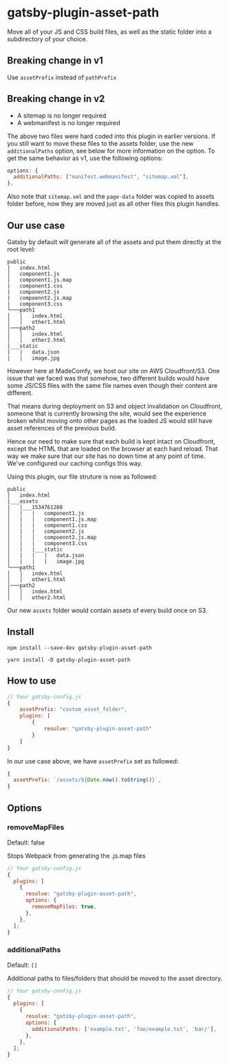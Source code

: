 # gatsby-plugin-asset-path

Move all of your JS and CSS build files, as well as the static folder into a subdirectory of your choice.

## Breaking change in v1

Use `assetPrefix` instead of `pathPrefix`

## Breaking change in v2

- A sitemap is no longer required
- A webmanifest is no longer required

The above two files were hard coded into this plugin in earlier versions. If you still want to move these files to the assets folder, use the new `additionalPaths` option, see below for more information on the option. To get the same behavior as v1, use the following options:

```javascript
options: {
  additionalPaths: ["manifest.webmanifest", "sitemap.xml"],
},
```

Also note that `sitemap.xml` and the `page-data` folder was copied to assets folder before, now they are moved just as all other files this plugin handles.

## Our use case

Gatsby by default will generate all of the assets and put them directly at the root level:

```
public
│   index.html
│   component1.js
|   component1.js.map
|   component1.css
|   component2.js
|   compoennt2.js.map
|   component3.css
└───path1
│   │   index.html
│   │   other1.html
│───path2
│   │   index.html
│   │   other2.html
|___static
|   |   data.json
|   |   image.jpg
```

However here at MadeComfy, we host our site on AWS Cloudfront/S3. One issue that we faced was that somehow, two different builds would have some JS/CSS files with the same file names even though their content are different.

That means during deployment on S3 and object invalidation on Cloudfront, someone that is currently browsing the site, would see the experience broken whilst moving onto other pages as the loaded JS would still have asset references of the previous build.

Hence our need to make sure that each build is kept intact on Cloudfront, except the HTML that are loaded on the browser at each hard reload. That way we make sure that our site has no down time at any point of time. We've configured our caching configs this way.

Using this plugin, our file struture is now as followed:

```
public
│   index.html
|___assets
|   |___1534761288
│   |   |   component1.js
│   |   |   component1.js.map
│   |   |   component1.css
│   |   |   component2.js
│   |   |   compoennt2.js.map
│   |   |   component3.css
│   |   |___static
│   |   |   |   data.json
│   |   |   |   image.jpg
└───path1
│   │   index.html
│   │   other1.html
│───path2
│   │   index.html
│   │   other2.html
```

Our new `assets` folder would contain assets of every build once on S3.

## Install

```
npm install --save-dev gatsby-plugin-asset-path
```

```
yarn install -D gatsby-plugin-asset-path
```

## How to use

```javascript
// Your gatsby-config.js
{
    assetPrefix: "custom_asset_folder",
    plugins: [
        {
            resolve: "gatsby-plugin-asset-path"
        }
    ]
}
```

In our use case above, we have `assetPrefix` set as followed:

```javascript
{
  assetPrefix: `/assets/${Date.now().toString()}`,
}
```

## Options

### removeMapFiles

Default: false

Stops Webpack from generating the .js.map files

```javascript
// Your gatsby-config.js
{
  plugins: [
    {
      resolve: "gatsby-plugin-asset-path",
      options: {
        removeMapFiles: true,
      },
    },
  ];
}
```

### additionalPaths

Default: `[]`

Additional paths to files/folders that should be moved to the asset directory.

```javascript
// Your gatsby-config.js
{
  plugins: [
    {
      resolve: "gatsby-plugin-asset-path",
      options: {
        additionalPaths: ['example.txt', 'foo/example.txt', 'bar/'],
      },
    },
  ];
}
```
